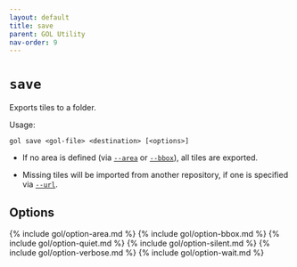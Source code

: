 ```yaml
---
layout: default
title: save
parent: GOL Utility
nav-order: 9
---
```


# `save`

Exports tiles to a folder.

Usage:

    gol save <gol-file> <destination> [<options>]

- If no area is defined (via [`--area`](#option-area) or [`--bbox`](#option-bbox)),
  all tiles are exported.

- Missing tiles will be imported from another repository, if one is specified via [`--url`](#option-url).

## Options

{% include gol/option-area.md %}
{% include gol/option-bbox.md %}
{% include gol/option-quiet.md %}
{% include gol/option-silent.md %}
{% include gol/option-verbose.md %}
{% include gol/option-wait.md %}